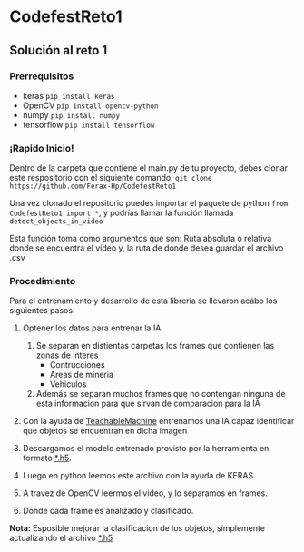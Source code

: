 # CodefestReto1

## Solución al reto 1

### Prerrequisitos

- keras `pip install keras`
- OpenCV `pip install opencv-python`
- numpy `pip install numpy`
- tensorflow `pip install tensorflow`

### ¡Rapido Inicio!

Dentro de la carpeta que contiene el main.py de tu proyecto, debes clonar este respositorio con el siguiente comando: `git clone https://github.com/Ferax-Hp/CodefestReto1`

Una vez clonado el repositorio puedes importar el paquete de python `from CodefestReto1 import *`, y podrías llamar la función llamada `detect_objects_in_video` 

Esta función toma como argumentos que son: Ruta absoluta o relativa donde se encuentra el vídeo y, la ruta de donde desea guardar el archivo .csv

### Procedimiento

Para el entrenamiento y desarrollo de esta libreria se llevaron acábo los siguientes pasos:

1. Optener los datos para entrenar la IA
   1. Se separan en distientas carpetas los frames que contienen las zonas de interes
      - Contrucciones
      - Areas de mineria
      - Vehiculos
   2. Además se separan muchos frames que no contengan ninguna de esta informacion para que sirvan de comparacion para la IA

2. Con la ayuda de [TeachableMachine](https://teachablemachine.withgoogle.com/train/image) entrenamos una IA capaz identificar que objetos se encuentran en dicha imagen
3. Descargamos el modelo entrenado provisto por la herramienta en formato [*.h5]().
4. Luego en python leemos este archivo con la ayuda de KERAS.
5. A travez de OpenCV leermos el video, y lo separamos en frames.
6. Donde cada frame es analizado y clasificado.

**Nota:** Esposible mejorar la clasificacion de los objetos, simplemente actualizando el archivo [*.h5]()